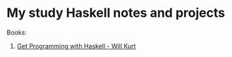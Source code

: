 # My study Haskell notes and projects
Books:
1. [Get Programming with Haskell - Will Kurt](https://www.amazon.com/Get-Programming-Haskell-Will-Kurt/dp/1617293768)
